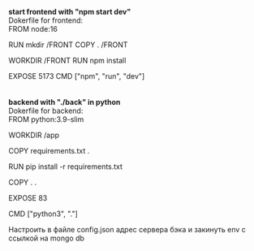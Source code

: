 **start frontend with "npm start dev"**\
Dokerfile for frontend:\
FROM node:16

RUN mkdir /FRONT
COPY . /FRONT

WORKDIR /FRONT
RUN npm install

EXPOSE 5173
CMD ["npm", "run", "dev"]
\
\
\
**backend with "./back" in python**\
Dokerfile for backend:\
FROM python:3.9-slim

WORKDIR /app

COPY requirements.txt .

RUN pip install -r requirements.txt

COPY . .

EXPOSE 83

CMD ["python3", "."]


Настроить в файле config.json адрес сервера бэка и закинуть env c ссылкой на mongo db